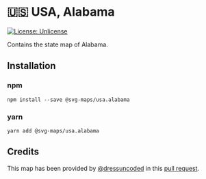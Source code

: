 # 🇺🇸 USA, Alabama

[![License: Unlicense](https://img.shields.io/badge/license-Unlicense-blue.svg)](http://unlicense.org/)

Contains the state map of Alabama.


## Installation

### npm

`npm install --save @svg-maps/usa.alabama`

### yarn

`yarn add @svg-maps/usa.alabama`

## Credits

This map has been provided by [@dressuncoded](https://github.com/dressuncoded) in this [pull request]().
